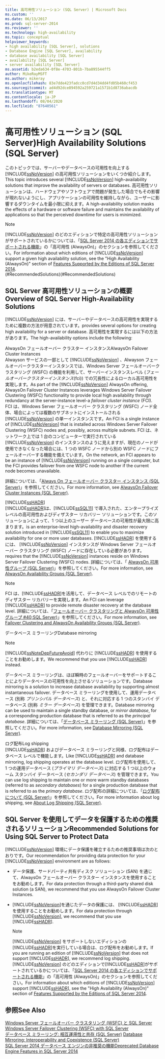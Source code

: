 ```yaml
---
title: 高可用性ソリューション (SQL Server) | Microsoft Docs
ms.custom: ''
ms.date: 06/13/2017
ms.prod: sql-server-2014
ms.reviewer: ''
ms.technology: high-availability
ms.topic: conceptual
helpviewer_keywords:
- high availability [SQL Server], solutions
- Database Engine [SQL Server], availability
- database availability [SQL Server]
- availability [SQL Server]
- server availability [SQL Server]
ms.assetid: b2eda634-0f8e-4703-801b-7ba895544ff5
author: MikeRayMSFT
ms.author: mikeray
ms.openlocfilehash: 83e7dde423fadcc0cd7d4d34dd4fd05b460cf453
ms.sourcegitcommit: ad4d92dce894592a259721a1571b1d8736abacdb
ms.translationtype: MT
ms.contentlocale: ja-JP
ms.lasthandoff: 08/04/2020
ms.locfileid: "87640561"
---
```

# <a name="high-availability-solutions-sql-server"></a><span data-ttu-id="d1b53-102">高可用性ソリューション (SQL Server)</span><span class="sxs-lookup"><span data-stu-id="d1b53-102">High Availability Solutions (SQL Server)</span></span>
  <span data-ttu-id="d1b53-103">このトピックでは、サーバーやデータベースの可用性を向上する [!INCLUDE[ssNoVersion](../../includes/ssnoversion-md.md)] の高可用性ソリューションをいくつか紹介します。</span><span class="sxs-lookup"><span data-stu-id="d1b53-103">This topic introduces several [!INCLUDE[ssNoVersion](../../includes/ssnoversion-md.md)] high-availability solutions that improve the availability of servers or databases.</span></span> <span data-ttu-id="d1b53-104">高可用性ソリューションは、ハードウェアやソフトウェアで問題が発生した場合でもその影響が現れないようにし、アプリケーションの可用性を維持しながら、ユーザーに影響するダウンタイムを最小限に抑えます。</span><span class="sxs-lookup"><span data-stu-id="d1b53-104">A high-availability solution masks the effects of a hardware or software failure and maintains the availability of applications so that the perceived downtime for users is minimized.</span></span>  
  
> [!NOTE]  
>  <span data-ttu-id="d1b53-105">[!INCLUDE[ssNoVersion](../../includes/ssnoversion-md.md)] のどのエディションで特定の高可用性ソリューションがサポートされているかについては、「[SQL Server 2014 の各エディションでサポートされる機能](../../getting-started/features-supported-by-the-editions-of-sql-server-2014.md)」の「高可用性 (AlwaysOn)」のセクションを参照してください。</span><span class="sxs-lookup"><span data-stu-id="d1b53-105">For information about which editions of [!INCLUDE[ssNoVersion](../../includes/ssnoversion-md.md)] support a given high availability solution, see the "High Availability (AlwaysOn)" section of [Features Supported by the Editions of SQL Server 2014](../../getting-started/features-supported-by-the-editions-of-sql-server-2014.md).</span></span>  
<span data-ttu-id="d1b53-106">(#RecommendedSolutions)</span><span class="sxs-lookup"><span data-stu-id="d1b53-106">(#RecommendedSolutions)</span></span>  
  
##  <a name="overview-of-sql-server-high-availability-solutions"></a><a name="TermsAndDefinitions"></a><span data-ttu-id="d1b53-107">SQL Server 高可用性ソリューションの概要</span><span class="sxs-lookup"><span data-stu-id="d1b53-107">Overview of SQL Server High-Availability Solutions</span></span>  
 [!INCLUDE[ssNoVersion](../../includes/ssnoversion-md.md)] <span data-ttu-id="d1b53-108">には、サーバーやデータベースの高可用性を実現するために複数の方法が用意されています。</span><span class="sxs-lookup"><span data-stu-id="d1b53-108">provides several options for creating high availability for a server or database.</span></span> <span data-ttu-id="d1b53-109">高可用性を実現するには以下の方法があります。</span><span class="sxs-lookup"><span data-stu-id="d1b53-109">The high-availability options include the following:</span></span>  
  
 <span data-ttu-id="d1b53-110">AlwaysOn フェールオーバー クラスター インスタンス</span><span class="sxs-lookup"><span data-stu-id="d1b53-110">AlwaysOn Failover Cluster Instances</span></span>  
 <span data-ttu-id="d1b53-111">Alwayson サービスの一部として [!INCLUDE[ssNoVersion](../../includes/ssnoversion-md.md)] 、Alwayson フェールオーバークラスターインスタンスでは、Windows Server フェールオーバークラスタリング (WSFC) の機能を利用して、サーバーインスタンスレベル (*フェールオーバークラスターインスタンス*(fci)) での冗長性によるローカル高可用性を実現します。</span><span class="sxs-lookup"><span data-stu-id="d1b53-111">As part of the [!INCLUDE[ssNoVersion](../../includes/ssnoversion-md.md)] AlwaysOn offering, AlwaysOn Failover Cluster Instances leverages Windows Server Failover Clustering (WSFC) functionality to provide local high availability through redundancy at the server-instance level-a *failover cluster instance* (FCI).</span></span> <span data-ttu-id="d1b53-112">FCI は、Windows Server フェールオーバー クラスタリング (WSFC) ノード全体、場合によっては複数のサブネットにインストールされる [!INCLUDE[ssNoVersion](../../includes/ssnoversion-md.md)] の単一インスタンスです。</span><span class="sxs-lookup"><span data-stu-id="d1b53-112">An FCI is a single instance of [!INCLUDE[ssNoVersion](../../includes/ssnoversion-md.md)] that is installed across Windows Server Failover Clustering (WSFC) nodes and, possibly, across multiple subnets.</span></span> <span data-ttu-id="d1b53-113">FCI は、ネットワーク上では 1 台のコンピューターで実行されている [!INCLUDE[ssNoVersion](../../includes/ssnoversion-md.md)] のインスタンスのように見えますが、現在のノードが使用できなくなった場合には、1 つの WSFC ノードから別の WSFC ノードにフェールオーバーする機能を備えています。</span><span class="sxs-lookup"><span data-stu-id="d1b53-113">On the network, an FCI appears to be an instance of [!INCLUDE[ssNoVersion](../../includes/ssnoversion-md.md)] running on a single computer, but the FCI provides failover from one WSFC node to another if the current node becomes unavailable.</span></span>  
  
 <span data-ttu-id="d1b53-114">詳細については、「[Always On フェールオーバー クラスター インスタンス (SQL Server)](windows/always-on-failover-cluster-instances-sql-server.md)」を参照してください。</span><span class="sxs-lookup"><span data-stu-id="d1b53-114">For more information, see [AlwaysOn Failover Cluster Instances (SQL Server)](windows/always-on-failover-cluster-instances-sql-server.md).</span></span>  
  
 [!INCLUDE[ssHADR](../../includes/sshadr-md.md)]  
 [!INCLUDE[ssHADR](../../includes/sshadr-md.md)]<span data-ttu-id="d1b53-115">は、[!INCLUDE[ssSQL11](../../includes/sssql11-md.md)] で導入された、エンタープライズ レベルの高可用性およびディザスター リカバリー ソリューションです。このソリューションによって、1 つ以上のユーザー データベースの可用性が最大限に高まります。</span><span class="sxs-lookup"><span data-stu-id="d1b53-115">is an enterprise-level high-availability and disaster recovery solution introduced in [!INCLUDE[ssSQL11](../../includes/sssql11-md.md)] to enable you to maximize availability for one or more user databases.</span></span> [!INCLUDE[ssHADR](../../includes/sshadr-md.md)] <span data-ttu-id="d1b53-116">を使用するには、 [!INCLUDE[ssNoVersion](../../includes/ssnoversion-md.md)] インスタンスが Windows Server フェールオーバー クラスタリング (WSFC) ノードに存在している必要があります。</span><span class="sxs-lookup"><span data-stu-id="d1b53-116">requires that the [!INCLUDE[ssNoVersion](../../includes/ssnoversion-md.md)] instances reside on Windows Server Failover Clustering (WSFC) nodes.</span></span> <span data-ttu-id="d1b53-117">詳細については、「 [AlwaysOn 可用性グループ (SQL Server)](../../database-engine/availability-groups/windows/always-on-availability-groups-sql-server.md)」を参照してください。</span><span class="sxs-lookup"><span data-stu-id="d1b53-117">For more information, see [AlwaysOn Availability Groups (SQL Server)](../../database-engine/availability-groups/windows/always-on-availability-groups-sql-server.md).</span></span>  
  
> [!NOTE]  
>  <span data-ttu-id="d1b53-118">FCI は、[!INCLUDE[ssHADR](../../includes/sshadr-md.md)]を活用して、データベース レベルでのリモートのディザスター リカバリーを実現します。</span><span class="sxs-lookup"><span data-stu-id="d1b53-118">An FCI can leverage [!INCLUDE[ssHADR](../../includes/sshadr-md.md)] to provide remote disaster recovery at the database level.</span></span> <span data-ttu-id="d1b53-119">詳細については、「[フェールオーバー クラスタリングと AlwaysOn 可用性グループ #40;SQL Server&#41;](../../database-engine/availability-groups/windows/failover-clustering-and-always-on-availability-groups-sql-server.md)」を参照してください。</span><span class="sxs-lookup"><span data-stu-id="d1b53-119">For more information, see [Failover Clustering and AlwaysOn Availability Groups &#40;SQL Server&#41;](../../database-engine/availability-groups/windows/failover-clustering-and-always-on-availability-groups-sql-server.md).</span></span>  
  
 <span data-ttu-id="d1b53-120">データベース ミラーリング</span><span class="sxs-lookup"><span data-stu-id="d1b53-120">Database mirroring</span></span>  
 > [!NOTE]  
>  [!INCLUDE[ssNoteDepFutureAvoid](../../includes/ssnotedepfutureavoid-md.md)] <span data-ttu-id="d1b53-121">代わりに [!INCLUDE[ssHADR](../../includes/sshadr-md.md)] を使用することをお勧めします。</span><span class="sxs-lookup"><span data-stu-id="d1b53-121">We recommend that you use [!INCLUDE[ssHADR](../../includes/sshadr-md.md)] instead.</span></span>  
  
 <span data-ttu-id="d1b53-122">データベース ミラーリングは、ほぼ瞬時のフェールオーバーをサポートすることによりデータベースの可用性を向上させるソリューションです。</span><span class="sxs-lookup"><span data-stu-id="d1b53-122">Database mirroring is a solution to increase database availability by supporting almost instantaneous failover.</span></span> <span data-ttu-id="d1b53-123">データベース ミラーリングを使用して、運用データベース (別称 *プリンシパル データベース*) と、それに対応する 1 つのスタンバイ データベース (別称 *ミラー データベース*) を管理できます。</span><span class="sxs-lookup"><span data-stu-id="d1b53-123">Database mirroring can be used to maintain a single standby database, or *mirror database*, for a corresponding production database that is referred to as the *principal database*.</span></span> <span data-ttu-id="d1b53-124">詳細については、「[データベース ミラーリング &#40;SQL Server&#41;](../../database-engine/database-mirroring/database-mirroring-sql-server.md)」を参照してください。</span><span class="sxs-lookup"><span data-stu-id="d1b53-124">For more information, see [Database Mirroring &#40;SQL Server&#41;](../../database-engine/database-mirroring/database-mirroring-sql-server.md).</span></span>  
  
 <span data-ttu-id="d1b53-125">ログ配布</span><span class="sxs-lookup"><span data-stu-id="d1b53-125">Log shipping</span></span>  
 <span data-ttu-id="d1b53-126">[!INCLUDE[ssHADR](../../includes/sshadr-md.md)] およびデータベース ミラーリングと同様、ログ配布はデータベース レベルで機能します。</span><span class="sxs-lookup"><span data-stu-id="d1b53-126">Like [!INCLUDE[ssHADR](../../includes/sshadr-md.md)] and database mirroring, log shipping operates at the database level.</span></span> <span data-ttu-id="d1b53-127">ログ配布を使用して、1 つの運用データベース (*プライマリ データベース*) に対応する 1 つ以上のウォーム スタンバイ データベース (*セカンダリ データベース*) を管理できます。</span><span class="sxs-lookup"><span data-stu-id="d1b53-127">You can use log shipping to maintain one or more warm standby databases (referred to as *secondary databases*) for a single production database that is referred to as the *primary database*.</span></span> <span data-ttu-id="d1b53-128">ログ配布の詳細については、「[ログ配布について &#40;SQL Server&#41;](../../database-engine/log-shipping/about-log-shipping-sql-server.md)」を参照してください。</span><span class="sxs-lookup"><span data-stu-id="d1b53-128">For more information about log shipping, see [About Log Shipping &#40;SQL Server&#41;](../../database-engine/log-shipping/about-log-shipping-sql-server.md).</span></span>  
  
##  <a name="recommended-solutions-for-using-sql-server-to-protect-data"></a><a name="RecommendedSolutions"></a> <span data-ttu-id="d1b53-129">SQL Server を使用してデータを保護するための推奨されるソリューション</span><span class="sxs-lookup"><span data-stu-id="d1b53-129">Recommended Solutions for Using SQL Server to Protect Data</span></span>  
 <span data-ttu-id="d1b53-130">[!INCLUDE[ssNoVersion](../../includes/ssnoversion-md.md)] 環境にデータ保護を確立するための推奨事項は次のとおりです。</span><span class="sxs-lookup"><span data-stu-id="d1b53-130">Our recommendation for providing data protection for your [!INCLUDE[ssNoVersion](../../includes/ssnoversion-md.md)] environment are as follows:</span></span>  
  
-   <span data-ttu-id="d1b53-131">データ保護、サードパーティ共有ディスク ソリューション (SAN) を通じて、AlwaysOn フェールオーバー クラスター インスタンスを使用することをお勧めします。</span><span class="sxs-lookup"><span data-stu-id="d1b53-131">For data protection through a third-party shared disk solution (a SAN), we recommend that you use AlwaysOn Failover Cluster Instances.</span></span>  
  
-   <span data-ttu-id="d1b53-132">[!INCLUDE[ssNoVersion](../../includes/ssnoversion-md.md)]を通じたデータの保護には、 [!INCLUDE[ssHADR](../../includes/sshadr-md.md)]を使用することをお勧めします。</span><span class="sxs-lookup"><span data-stu-id="d1b53-132">For data protection through [!INCLUDE[ssNoVersion](../../includes/ssnoversion-md.md)], we recommend that you use [!INCLUDE[ssHADR](../../includes/sshadr-md.md)].</span></span>  
  
    > [!NOTE]  
    >  <span data-ttu-id="d1b53-133">[!INCLUDE[ssNoVersion](../../includes/ssnoversion-md.md)] をサポートしないエディションの [!INCLUDE[ssHADR](../../includes/sshadr-md.md)]を実行している場合は、ログ配布をお勧めします。</span><span class="sxs-lookup"><span data-stu-id="d1b53-133">If you are running an edition of [!INCLUDE[ssNoVersion](../../includes/ssnoversion-md.md)] that does not support [!INCLUDE[ssHADR](../../includes/sshadr-md.md)], we recommend log shipping.</span></span> <span data-ttu-id="d1b53-134">[!INCLUDE[ssNoVersion](../../includes/ssnoversion-md.md)] のどのエディションで[!INCLUDE[ssHADR](../../includes/sshadr-md.md)]がサポートされているかについては、「[SQL Server 2014 の各エディションでサポートされる機能](../../getting-started/features-supported-by-the-editions-of-sql-server-2014.md)」の「高可用性 (AlwaysOn)」のセクションを参照してください。</span><span class="sxs-lookup"><span data-stu-id="d1b53-134">For information about which editions of [!INCLUDE[ssNoVersion](../../includes/ssnoversion-md.md)] support [!INCLUDE[ssHADR](../../includes/sshadr-md.md)], see the "High Availability (AlwaysOn)" section of [Features Supported by the Editions of SQL Server 2014](../../getting-started/features-supported-by-the-editions-of-sql-server-2014.md).</span></span>  
  
## <a name="see-also"></a><span data-ttu-id="d1b53-135">参照</span><span class="sxs-lookup"><span data-stu-id="d1b53-135">See Also</span></span>  
 <span data-ttu-id="d1b53-136">[Windows Server フェールオーバー クラスタリング &#40;WSFC&#41; と SQL Server](windows/windows-server-failover-clustering-wsfc-with-sql-server.md) </span><span class="sxs-lookup"><span data-stu-id="d1b53-136">[Windows Server Failover Clustering &#40;WSFC&#41; with SQL Server](windows/windows-server-failover-clustering-wsfc-with-sql-server.md) </span></span>  
 <span data-ttu-id="d1b53-137">[データベース ミラーリング: 相互運用性と共存 &#40;SQL Server&#41;](../../database-engine/database-mirroring/database-mirroring-interoperability-and-coexistence-sql-server.md) </span><span class="sxs-lookup"><span data-stu-id="d1b53-137">[Database Mirroring: Interoperability and Coexistence &#40;SQL Server&#41;](../../database-engine/database-mirroring/database-mirroring-interoperability-and-coexistence-sql-server.md) </span></span>  
 [<span data-ttu-id="d1b53-138">SQL Server 2014 データベース エンジンの非推奨の機能</span><span class="sxs-lookup"><span data-stu-id="d1b53-138">Deprecated Database Engine Features in SQL Server 2014</span></span>](../../database-engine/deprecated-database-engine-features-in-sql-server-2016.md)  
  
  
